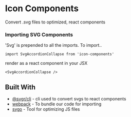 
# Icon Components

Convert .svg files to optimized, react components

<!-- ## Getting Started

These instructions will get you a copy of the project up and running on your local machine for development and testing purposes. See deployment for notes on how to deploy the project on a live system.

git clone https://github.com/yabdabs/icon-components.git -->

### Importing SVG Components

'Svg' is prepended to all the imports. To import..

```
import SvgAccordionCollapse from 'icon-components'
```

render as a react component in your JSX

```
<SvgAccordionCollapse />
```

## Built With

* [@svgr/cli](https://www.smooth-code.com/open-source/svgr/docs/cli/) - cli used to convert svgs to react components
* [webpack](https://github.com/webpack/webpack) - To bundle our code for importing
* [svgo](https://github.com/svg/svgo) - Tool for optimizing JS files

<!-- ## Contributing

Please read [CONTRIBUTING.md](https://gist.github.com/PurpleBooth/b24679402957c63ec426) for details on our code of conduct, and the process for submitting pull requests to us. -->

<!-- ## Versioning

We use [SemVer](http://semver.org/) for versioning. For the versions available, see the [tags on this repository](https://github.com/your/project/tags).  -->

<!-- ## Authors

* **Abdul Khan** - *Initial work* - [yabdabs](https://github.com/yabdabs)

See also the list of [contributors](https://github.com/your/project/contributors) who participated in this project. -->

<!-- ## License

This project is licensed under the MIT License - see the [LICENSE.md](LICENSE.md) file for details -->
<!-- 
## Acknowledgments

* Hat tip to anyone whose code was used
* Inspiration
* etc -->

